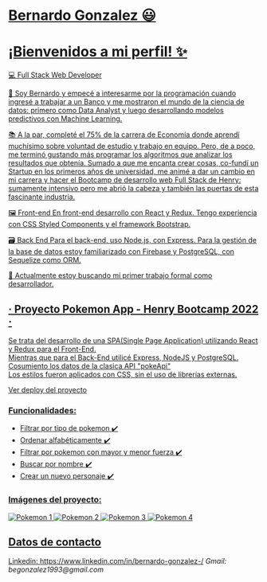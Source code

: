 
# <a href="https://www.linkedin.com/in/bernardo-gonzalez-/">Bernardo Gonzalez :smiley: 

# ¡Bienvenidos a mi perfil! :sparkles:
💻 Full Stack Web Developer 

👋 Soy Bernardo y empecé a interesarme por la programación cuando ingresé a trabajar a un Banco y me mostraron el mundo de la ciencia de datos: primero como Data Analyst y luego desarrollando modelos predictivos con Machine Learning. 

📚 A la par, completé el 75% de la carrera de Economía donde aprendí muchísimo sobre voluntad de estudio y trabajo en equipo. Pero, de a poco, me terminó gustando más programar los algoritmos que analizar los resultados que obtenía. Sumado a que me encanta crear cosas, co-fundí un Startup en los primeros años de universidad, me animé a dar un cambio en mi carrera y hacer el Bootcamp de desarrollo web Full Stack de Henry: sumamente intensivo pero me abrió la cabeza y también las puertas de esta fascinante industria. 

🖼 Front-end
En front-end desarrollo con React y Redux. Tengo experiencia con CSS Styled Components y el framework Bootstrap. 

🗃 Back End
Para el back-end, uso Node.js, con Express. Para la gestión de la base de datos estoy familiarizado con Firebase y PostgreSQL, con Sequelize como ORM.

🧐 Actualmente estoy buscando mi primer trabajo formal como desarrollador.
  

## · Proyecto Pokemon App - Henry Bootcamp 2022 ·
 
Se trata del desarrollo de una SPA(Single Page Application) utilizando React y Redux para el Front-End.  
Mientras que para el Back-End utilicé Express, NodeJS y PostgreSQL. Cosumiento los datos de la clasica API "pokeApi"  
Los estilos fueron aplicados con CSS, sin el uso de librerías externas.  

<a href="https://pokemon-app-three-henna.vercel.app/"> Ver deploy del proyecto  

### Funcionalidades:
* Filtrar por tipo de pokemon :heavy_check_mark:
* Ordenar alfabéticamente :heavy_check_mark:
* Filtrar por pokemon con mayor y menor fuerza :heavy_check_mark:
* Buscar por nombre :heavy_check_mark:
* Crear un nuevo personaje :heavy_check_mark:

### Imágenes del proyecto:

![Pokemon 1](https://user-images.githubusercontent.com/60318571/160728886-b23ee6a4-2460-4fc0-a54c-4cf1cf331bf2.JPG)
![Pokemon 2](https://user-images.githubusercontent.com/60318571/160728650-bca1691a-6ab3-4819-ad05-52903b2187ab.JPG)
![Pokemon 3](https://user-images.githubusercontent.com/60318571/160728660-8a1efdd1-42b4-4d57-9e4f-10f4f1ee504c.JPG)
![Pokemon 4](https://user-images.githubusercontent.com/60318571/160728680-2a051530-e062-48ab-a736-ff651a72eadf.JPG)


## Datos de contacto
Linkedin: https://www.linkedin.com/in/bernardo-gonzalez-/      _Gmail: begonzalez1993@gmail.com_ 

